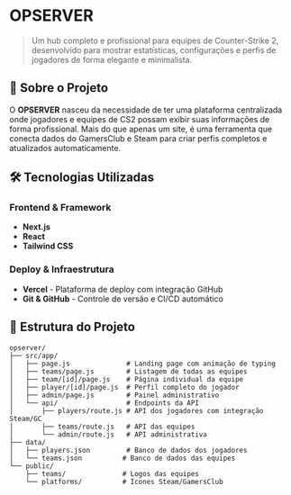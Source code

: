 # OPSERVER

> Um hub completo e profissional para equipes de Counter-Strike 2, desenvolvido para mostrar estatísticas, configurações e perfis de jogadores de forma elegante e minimalista.

## 🚀 Sobre o Projeto

O **OPSERVER** nasceu da necessidade de ter uma plataforma centralizada onde jogadores e equipes de CS2 possam exibir suas informações de forma profissional. Mais do que apenas um site, é uma ferramenta que conecta dados do GamersClub e Steam para criar perfis completos e atualizados automaticamente.

## 🛠️ Tecnologias Utilizadas

### **Frontend & Framework**
- **Next.js**
- **React**
- **Tailwind CSS**

### **Deploy & Infraestrutura**
- **Vercel** - Plataforma de deploy com integração GitHub
- **Git & GitHub** - Controle de versão e CI/CD automático

## 📁 Estrutura do Projeto

```
opserver/
├── src/app/
│   ├── page.js              # Landing page com animação de typing
│   ├── teams/page.js        # Listagem de todas as equipes
│   ├── team/[id]/page.js    # Página individual da equipe
│   ├── player/[id]/page.js  # Perfil completo do jogador
│   ├── admin/page.js        # Painel administrativo
│   └── api/                 # Endpoints da API
│       ├── players/route.js # API dos jogadores com integração Steam/GC
│       ├── teams/route.js   # API das equipes
│       └── admin/route.js   # API administrativa
├── data/
│   ├── players.json         # Banco de dados dos jogadores
│   └── teams.json          # Banco de dados das equipes
└── public/
    ├── teams/              # Logos das equipes
    └── platforms/          # Ícones Steam/GamersClub
```
